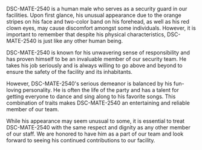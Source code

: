 DSC-MATE-2540 is a human male who serves as a security guard in our facilities. Upon first glance, his unusual appearance due to the orange stripes on his face and two-color band on his forehead, as well as his red clown eyes, may cause discomfort amongst some individuals. However, it is important to remember that despite his physical characteristics, DSC-MATE-2540 is just like any other human being.

DSC-MATE-2540 is known for his unwavering sense of responsibility and has proven himself to be an invaluable member of our security team. He takes his job seriously and is always willing to go above and beyond to ensure the safety of the facility and its inhabitants.

However, DSC-MATE-2540's serious demeanor is balanced by his fun-loving personality. He is often the life of the party and has a talent for getting everyone to dance and sing along to his favorite songs. This combination of traits makes DSC-MATE-2540 an entertaining and reliable member of our team.

While his appearance may seem unusual to some, it is essential to treat DSC-MATE-2540 with the same respect and dignity as any other member of our staff. We are honored to have him as a part of our team and look forward to seeing his continued contributions to our facility.